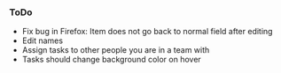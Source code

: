 ### ToDo
* Fix bug in Firefox: Item does not go back to normal field after editing
* Edit names
* Assign tasks to other people you are in a team with
* Tasks should change background color on hover